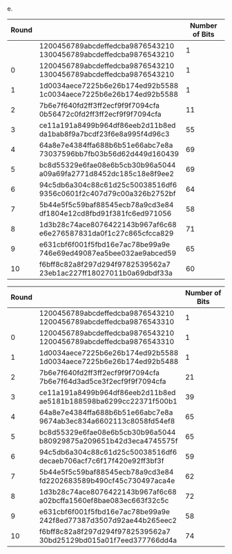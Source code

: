 e.

| Round| | Number of Bits|
|-----|--|--------------|
| |1200456789abcdeffedcba9876543210<br>1300456789abcdeffedcba9876543210| 1|
|0|1200456789abcdeffedcba9876543210<br>1300456789abcdeffedcba9876543210| 1|
|1|1d0034aece7225b6e26b174ed92b5588<br>1c0034aece7225b6e26b174ed92b5588| 1|
|2|7b6e7f640fd2ff3ff2ecf9f9f7094cfa<br>0b56472c0fd2ff3ff2ecf9f9f7094cfa| 11|
|3|ce11a191a8499b964df86eeb2d11b8ed<br>da1bab8f9a7bcdf23f6e8a995f4d96c3| 55|
|4|64a8e7e4384ffa688b6b51e66abc7e8a<br>73037596bb7fb03b56d62d449d160439| 69|
|5|bc8d55329e6fae08e6b5cb30b96a5044<br>a09a69fa2771d8452dc185c18e8f9ee2| 69|
|6|94c5db6a304c88c61d25c50038516df6<br>9356c0601f2c407d79c00a326b2752bf| 64|
|7|5b44e5f5c59baf88545ecb78a9cd3e84<br>df1804e12cd8fbd91f381fc6ed971056| 58|
|8|1d3b28c74ace8076422143b967af6c68<br>e6e276587831da0f1c27c865cfcca829| 71|
|9|e631cbf6f001f5fbd16e7ac78be99a9e<br>746e69ed49087ea5bee032ae9abced59| 65|
|10|f6bff8c82a8f297d294f9782539562a7<br>23eb1ac227ff18027011b0a69dbdf33a| 60|

| Round| | Number of Bits|
|-----|--|--------------|
|  |1200456789abcdeffedcba9876543210<br>1200456789abcdeffedcba9876543310| 1|
|0 |1200456789abcdeffedcba9876543210<br>1200456789abcdeffedcba9876543310| 1|
|1 |1d0034aece7225b6e26b174ed92b5588<br>1d0034aece7225b6e26b174ed92b5488| 1|
|2 |7b6e7f640fd2ff3ff2ecf9f9f7094cfa<br>7b6e7f64d3ad5ce3f2ecf9f9f7094cfa| 21|
|3 |ce11a191a8499b964df86eeb2d11b8ed<br>ae5181b188598ba6299cc22371f500b1| 39|
|4 |64a8e7e4384ffa688b6b51e66abc7e8a<br>9674ab3ec834a6602113c8058fd54ef8| 65|
|5 |bc8d55329e6fae08e6b5cb30b96a5044<br>b80929875a209651b42d3eca4745575f| 65|
|6 |94c5db6a304c88c61d25c50038516df6<br>decaeb706acf7c6f17f420e92ff3bf3f| 59|
|7 |5b44e5f5c59baf88545ecb78a9cd3e84<br>fd2202683589b490cf45c730497aca4e| 62|
|8 |1d3b28c74ace8076422143b967af6c68<br>a02bcffa1560ef8bae083ec663f32c5c| 72|
|9 |e631cbf6f001f5fbd16e7ac78be99a9e<br>242f8ed77387d3507d92ae44b265eec2| 58|
|10|f6bff8c82a8f297d294f9782539562a7<br>30bd25129bd015a01f7eed377766dd4a| 74|